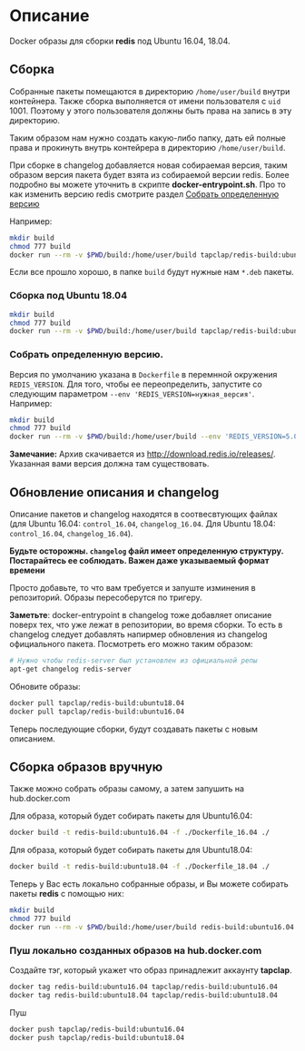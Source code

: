 # Описание
Docker образы для сборки **redis** под Ubuntu 16.04, 18.04.

## Сборка
Собранные пакеты помещаются в директорию `/home/user/build` внутри контейнера. Также сборка выполняется от имени пользователя с `uid` 1001. Поэтому у этого пользователя должны быть права на запись в эту директорию.

Таким образом нам нужно создать какую-либо папку, дать ей полные права и прокинуть внутрь контейрера в директорию `/home/user/build`.

При сборке в changelog добавляется новая собираемая версия, таким образом версия пакета будет взята из собираемой версии redis. Более подробно вы можете уточнить в скрипте **docker-entrypoint.sh**. Про то как изменить версию redis смотрите раздел [Собрать определенную версию](#собрать-определенную-версию)

Например:
```bash
mkdir build
chmod 777 build
docker run --rm -v $PWD/build:/home/user/build tapclap/redis-build:ubuntu16.04 build
```

Если все прошло хорошо, в папке `build` будут нужные нам `*.deb` пакеты.

### Сборка под Ubuntu 18.04

```bash
mkdir build
chmod 777 build
docker run --rm -v $PWD/build:/home/user/build tapclap/redis-build:ubuntu18.04 build
```

### Собрать определенную версию.
Версия по умолчанию указана в `Dockerfile` в перемнной окружения `REDIS_VERSION`. Для того, чтобы ее переопределить, запустите со следующим параметром `--env 'REDIS_VERSION=нужная_версия'`. Например:

```bash
mkdir build
chmod 777 build
docker run --rm -v $PWD/build:/home/user/build --env 'REDIS_VERSION=5.0.1' tapclap/redis-build:ubuntu16.04 build
```
**Замечание:** Архив скачивается из http://download.redis.io/releases/. Указанная вами версия должна там существовать.

## Обновление описания и changelog
Описание пакетов и changelog находятся в соотвесвтующих файлах (для Ubuntu 16.04: `control_16.04`, `changelog_16.04`. Для Ubuntu 18.04:  `control_16.04`, `changelog_16.04`).

**Будьте осторожны. `changelog` файл имеет определенную структуру. Постарайтесь ее соблюдать. Важен даже указываемый формат времени**

Просто добавьте, то что вам требуется и запуште изминения в репозиторий. Образы пересоберутся по тригеру.

**Заметьте**: docker-entrypoint в changelog тоже добавляет описание поверх тех, что уже лежат в репозитории, во время сборки. То есть в changelog следует добавлять напирмер обновления из changelog официального пакета. Посмотреть его можно таким образом:
```bash
# Нужно чтобы redis-server был установлен из официальной репы
apt-get changelog redis-server
```

Обновите образы:
```bash
docker pull tapclap/redis-build:ubuntu18.04
docker pull tapclap/redis-build:ubuntu16.04
```

Теперь последующие сборки, будут создавать пакеты с новым описанием.

## Сборка образов вручную
Также можно собрать образы самому, а затем запушить на hub.docker.com

Для образа, который будет собирать пакеты для Ubuntu16.04:
```bash
docker build -t redis-build:ubuntu16.04 -f ./Dockerfile_16.04 ./

```

Для образа, который будет собирать пакеты для Ubuntu18.04:
```bash
docker build -t redis-build:ubuntu18.04 -f ./Dockerfile_18.04 ./

```

Теперь у Вас есть локально собранные образы, и Вы можете собирать пакеты **redis** с помощью них:
```bash
mkdir build
chmod 777 build
docker run --rm -v $PWD/build:/home/user/build redis-build:ubuntu16.04 build
```

### Пуш локально созданных образов на hub.docker.com
Создайте тэг, который укажет что образ принадлежит аккаунту **tapclap**.
```bash
docker tag redis-build:ubuntu16.04 tapclap/redis-build:ubuntu16.04
docker tag redis-build:ubuntu18.04 tapclap/redis-build:ubuntu18.04

```
Пуш
```bash
docker push tapclap/redis-build:ubuntu16.04
docker push tapclap/redis-build:ubuntu18.04
```
